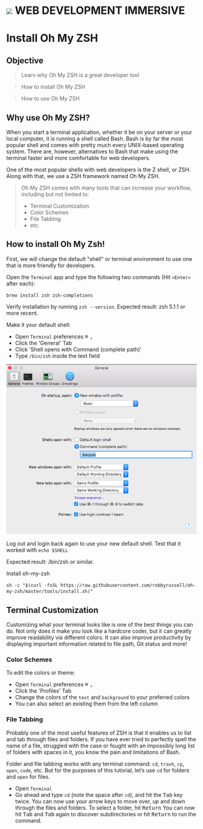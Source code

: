 # ![](https://ga-dash.s3.amazonaws.com/production/assets/logo-9f88ae6c9c3871690e33280fcf557f33.png)  WEB DEVELOPMENT IMMERSIVE

# Install Oh My ZSH

## Objective

> Learn why Oh My ZSH is a great developer tool

> How to install Oh My ZSH

> How to use Oh My ZSH

## Why use Oh My ZSH?

When you start a terminal application, whether it be on your server or your local computer, it is running a shell called Bash. Bash is by far the most popular shell and comes with pretty much every UNIX-based operating system. There are, however, alternatives to Bash that make using the terminal faster and more comfortable for web developers.

One of the most popular shells with web developers is the Z shell, or ZSH. Along with that, we use a ZSH framework named Oh My ZSH.

> Oh My ZSH comes with many tools that can increase your workflow, including but not limited to:
>* Terminal Customization
>* Color Schemes
>* File Tabbing
>* etc.

## How to install Oh My Zsh!
First, we will change the default "shell" or terminal environment to use one that is more friendly for developers.

Open the `Terminal` app and type the following two commands (Hit `<Enter>` after each):
```
brew install zsh zsh-completions
```

Verify installation by running `zsh --version`. Expected result: zsh 5.1.1 or more recent.

Make it your default shell: 
* Open `Terminal` preferences <kbd>⌘</kbd> <kbd>,</kbd>
* Click the 'General' Tab
* Click 'Shell opens with Command (complete path)'
* Type `/bin/zsh` inside the text field

![Terminal Image](terminal.png)

Log out and login back again to use your new default shell.
Test that it worked with 
```echo $SHELL```

Expected result: /bin/zsh or similar.

Install oh-my-zsh 
```
sh -c "$(curl -fsSL https://raw.githubusercontent.com/robbyrussell/oh-my-zsh/master/tools/install.sh)"
```

## Terminal Customization

Customizing what your terminal looks like is one of the best things you can do. Not only does it make you look like a hardcore coder, but it can greatly improve readability via different colors. It can also improve productivity by displaying important information related to file path, Git status and more!

### Color Schemes

To edit the colors or theme:
* Open `Terminal` preferences <kbd>⌘</kbd> <kbd>,</kbd>
* Click the 'Profiles' Tab
* Change the colors of the `text` and `background` to your preferred colors
* You can also select an existing them from the left column

### File Tabbing

Probably one of the most useful features of ZSH is that it enables us to list and tab through files and folders. If you have ever tried to perfectly spell the name of a file, struggled with the case or fought with an impossibly long list of folders with spaces in it, you know the pain and limitations of Bash.

Folder and file tabbing works with any terminal command: `cd`, `trash`, `cp`, `open`, `code`, etc. But for the purposes of this tutorial, let’s use `cd` for folders and `open` for files.

* Open `Terminal` 
* Go ahead and type `cd` (note the space after `cd`), and hit the <kbd>Tab</kbd> key twice. You can now use your arrow keys to move over, up and down through the files and folders. To select a folder, hit <kbd>Return</kbd> You can now hit <kbd>Tab</kbd> and <kbd>Tab</kbd> again to discover subdirectories or hit <kbd>Return</kbd> to run the command.
